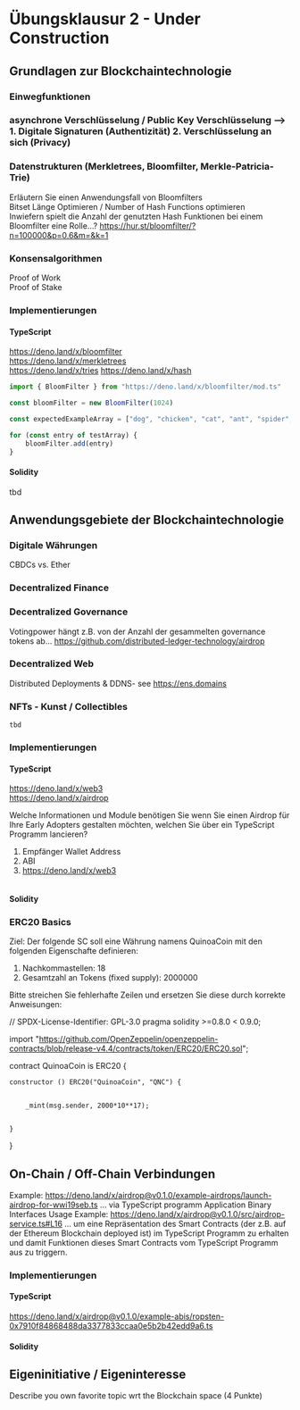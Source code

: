 # Übungsklausur 2 - Under Construction

## Grundlagen zur Blockchaintechnologie
### Einwegfunktionen

### asynchrone Verschlüsselung / Public Key Verschlüsselung --> 1. Digitale Signaturen (Authentizität) 2. Verschlüsselung an sich (Privacy)

### Datenstrukturen (Merkletrees, Bloomfilter, Merkle-Patricia-Trie)
Erläutern Sie einen Anwendungsfall von Bloomfilters   
Bitset Länge Optimieren / Number of Hash Functions optimieren   
Inwiefern spielt die Anzahl der genutzten Hash Funktionen bei einem Bloomfilter eine Rolle...?
https://hur.st/bloomfilter/?n=100000&p=0.6&m=&k=1


### Konsensalgorithmen 
Proof of Work  
Proof of Stake 

### Implementierungen 
#### TypeScript
https://deno.land/x/bloomfilter  
https://deno.land/x/merkletrees  
https://deno.land/x/tries
https://deno.land/x/hash


```ts
import { BloomFilter } from "https://deno.land/x/bloomfilter/mod.ts"

const bloomFilter = new BloomFilter(1024)

const expectedExampleArray = ["dog", "chicken", "cat", "ant", "spider", "lion", "tiger", "elephant", "giraffe", "monkey", "uhu", "bird", "fish", "chamäleon"]

for (const entry of testArray) {
    bloomFilter.add(entry)
}

```

#### Solidity
tbd

## Anwendungsgebiete der Blockchaintechnologie
### Digitale Währungen 
CBDCs vs. Ether

### Decentralized Finance

### Decentralized Governance 
Votingpower hängt z.B. von der Anzahl der gesammelten governance tokens ab... 
https://github.com/distributed-ledger-technology/airdrop

### Decentralized Web
Distributed Deployments & DDNS- see https://ens.domains  

### NFTs - Kunst / Collectibles
```sol
tbd
```

### Implementierungen 
#### TypeScript
https://deno.land/x/web3  
https://deno.land/x/airdrop  

Welche Informationen und Module benötigen Sie wenn Sie einen Airdrop für Ihre Early Adopters gestalten möchten, welchen Sie über ein TypeScript Programm lancieren?

1. Empfänger Wallet Address
2. ABI
3. https://deno.land/x/web3


```ts

``` 

#### Solidity
### ERC20 Basics
Ziel: Der folgende SC soll eine Währung namens QuinoaCoin mit den folgenden Eigenschafte definieren:  
1. Nachkommastellen: 18
2. Gesamtzahl an Tokens (fixed supply): 2000000

Bitte streichen Sie fehlerhafte Zeilen und ersetzen Sie diese durch korrekte Anweisungen:   

// SPDX-License-Identifier: GPL-3.0
pragma solidity >=0.8.0 < 0.9.0;

import "https://github.com/OpenZeppelin/openzeppelin-contracts/blob/release-v4.4/contracts/token/ERC20/ERC20.sol";


contract QuinoaCoin is ERC20 { 


    constructor () ERC20("QuinoaCoin", "QNC") { 
    
        
        _mint(msg.sender, 2000*10**17);
    
    
    }
    
}



## On-Chain / Off-Chain Verbindungen
Example: https://deno.land/x/airdrop@v0.1.0/example-airdrops/launch-airdrop-for-wwi19seb.ts ... via TypeScript programm
Application Binary Interfaces Usage Example: https://deno.land/x/airdrop@v0.1.0/src/airdrop-service.ts#L16 ... um eine Repräsentation des Smart Contracts (der z.B. auf der Ethereum Blockchain deployed ist) im TypeScript Programm zu erhalten und damit Funktionen dieses Smart Contracts vom TypeScript Programm aus zu triggern.


### Implementierungen
#### TypeScript
https://deno.land/x/airdrop@v0.1.0/example-abis/ropsten-0x7910f84868488da3377833ccaa0e5b2b42edd9a6.ts


#### Solidity


## Eigeninitiative / Eigeninteresse
Describe you own favorite topic wrt the Blockchain space (4 Punkte)    








